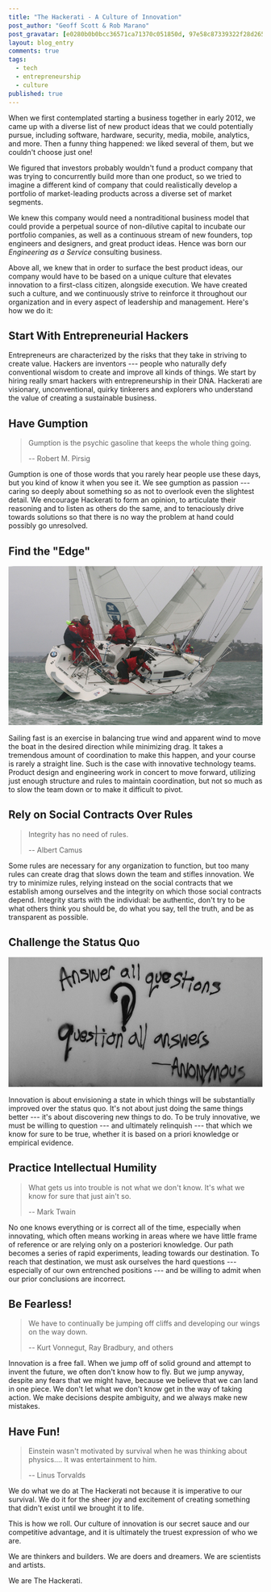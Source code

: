 ```yaml
---
title: "The Hackerati - A Culture of Innovation"
post_author: "Geoff Scott & Rob Marano"
post_gravatar: [e0280b0b0bcc36571ca71370c051850d, 97e58c87339322f28d26550fa2c3eb13]
layout: blog_entry
comments: true
tags: 
  - tech
  - entrepreneurship
  - culture
published: true
---
```


When we first contemplated starting a business together in early 2012, we came up with a diverse list of new product ideas that we could potentially pursue, including software, hardware, security, media, mobile, analytics, and more. Then a funny thing happened: we liked several of them, but we couldn't choose just one!

We figured that investors probably wouldn't fund a product company that was trying to concurrently build more than one product, so we tried to imagine a different kind of company that could realistically develop a portfolio of market-leading products across a diverse set of market segments.

We knew this company would need a nontraditional business model that could provide a perpetual source of non-dilutive capital to incubate our portfolio companies, as well as a continuous stream of new founders, top engineers and designers, and great product ideas. Hence was born our _Engineering as a Service_ consulting business.

Above all, we knew that in order to surface the best product ideas, our company would have to be based on a unique culture that elevates innovation to a first-class citizen, alongside execution. We have created such a culture, and we continuously strive to reinforce it throughout our organization and in every aspect of leadership and management. Here's how we do it:

Start With Entrepreneurial Hackers
----------------------------------
Entrepreneurs are characterized by the risks that they take in striving to create value. Hackers are inventors --- people who naturally defy conventional wisdom to create and improve all kinds of things. We start by hiring really smart hackers with entrepreneurship in their DNA. Hackerati are visionary, unconventional, quirky tinkerers and explorers who understand the value of creating a sustainable business.

Have Gumption
-------------
> Gumption is the psychic gasoline that keeps the whole thing going.
>
> -- Robert M. Pirsig

Gumption is one of those words that you rarely hear people use these days, but you kind of know it when you see it. We see gumption as passion --- caring so deeply about something so as not to overlook even the slightest detail. We encourage Hackerati to form an opinion, to articulate their reasoning and to listen as others do the same, and to tenaciously drive towards solutions so that there is no way the problem at hand could possibly go unresolved.

Find the "Edge"
---------------
[![Alt text](/blog/assets/img/sailboat_race.jpg "Fast is Fun")](https://flic.kr/p/4GtafZ)

Sailing fast is an exercise in balancing true wind and apparent wind to move the boat in the desired direction while minimizing drag. It takes a tremendous amount of coordination to make this happen, and your course is rarely a straight line. Such is the case with innovative technology teams. Product design and engineering work in concert to move forward, utilizing just enough structure and rules to maintain coordination, but not so much as to slow the team down or to make it difficult to pivot.

Rely on Social Contracts Over Rules
-----------------------------------
> Integrity has no need of rules.
>
> -- Albert Camus

Some rules are necessary for any organization to function, but too many rules can create drag that slows down the team and stifles innovation. We try to minimize rules, relying instead on the social contracts that we establish among ourselves and the integrity on which those social contracts depend. Integrity starts with the individual: be authentic, don't try to be what others think you should be, do what you say, tell the truth, and be as transparent as possible.

Challenge the Status Quo
------------------------
![Alt text](/blog/assets/img/answer_all_questions.jpg "Answer All Questions... Question All Answers")

Innovation is about envisioning a state in which things will be substantially improved over the status quo. It's not about just doing the same things better --- it's about discovering new things to do. To be truly innovative, we must be willing to question --- and ultimately relinquish --- that which we know for sure to be true, whether it is based on a priori knowledge or empirical evidence.

Practice Intellectual Humility
------------------------------
> What gets us into trouble is not what we don't know. It's what we know for sure that just ain't so.
>
> -- Mark Twain

No one knows everything or is correct all of the time, especially when innovating, which often means working in areas where we have little frame of reference or are relying only on a posteriori knowledge. Our path becomes a series of rapid experiments, leading towards our destination. To reach that destination, we must ask ourselves the hard questions --- especially of our own entrenched positions --- and be willing to admit when our prior conclusions are incorrect.

Be Fearless!
------------
> We have to continually be jumping off cliffs and developing our wings on the way down.
>
> -- Kurt Vonnegut, Ray Bradbury, and others

Innovation is a free fall. When we jump off of solid ground and attempt to invent the future, we often don't know how to fly. But we jump anyway, despite any fears that we might have, because we believe that we can land in one piece. We don't let what we don't know get in the way of taking action. We make decisions despite ambiguity, and we always make new mistakes.

Have Fun!
---------
> Einstein wasn't motivated by survival when he was thinking about physics.... It was entertainment to him.
>
> -- Linus Torvalds

We do what we do at The Hackerati not because it is imperative to our survival. We do it for the sheer joy and excitement of creating something that didn't exist until we brought it to life.

This is how we roll. Our culture of innovation is our secret sauce and our competitive advantage, and it is ultimately the truest expression of who we are.

We are thinkers and builders. We are doers and dreamers. We are scientists and artists.

We are The Hackerati.
